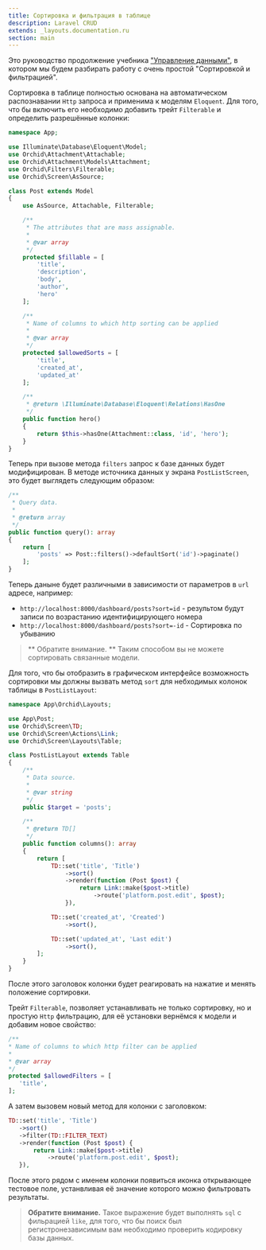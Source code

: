 ```yaml
---
title: Сортировка и фильтрация в таблице
description: Laravel CRUD
extends: _layouts.documentation.ru
section: main
---
```


Это руководство продолжение учебника ["Управление данными"](/ru/docs/quickstart-crud/), в котором мы будем разбирать работу с очень простой "Сортировкой и фильтрацией".

Сортировка в таблице полностью основана на автоматическом распознавании `Http` запроса и применима к моделям `Eloquent`. Для того, что бы включить его необходимо добавить трейт `Filterable` и определить разрешённые колонки:


```php
namespace App;

use Illuminate\Database\Eloquent\Model;
use Orchid\Attachment\Attachable;
use Orchid\Attachment\Models\Attachment;
use Orchid\Filters\Filterable;
use Orchid\Screen\AsSource;

class Post extends Model
{
    use AsSource, Attachable, Filterable;

    /**
     * The attributes that are mass assignable.
     *
     * @var array
     */
    protected $fillable = [
        'title',
        'description',
        'body',
        'author',
        'hero'
    ];

    /**
     * Name of columns to which http sorting can be applied
     *
     * @var array
     */
    protected $allowedSorts = [
        'title',
        'created_at',
        'updated_at'
    ];

    /**
     * @return \Illuminate\Database\Eloquent\Relations\HasOne
     */
    public function hero()
    {
        return $this->hasOne(Attachment::class, 'id', 'hero');
    }
}
```

Теперь при вызове метода `filters` запрос к базе данных будет модифицирован.
В методе источника данных у экрана `PostListScreen`, это  будет выглядеть следующим образом:

```php
/**
 * Query data.
 *
 * @return array
 */
public function query(): array
{
    return [
        'posts' => Post::filters()->defaultSort('id')->paginate()
    ];
}
```

Теперь даныне будет различными в зависимости от параметров в `url` адресе, например:

* `http://localhost:8000/dashboard/posts?sort=id` - результом будут записи по возрастанию идентифицирующего номера
* `http://localhost:8000/dashboard/posts?sort=-id` - Сортировка по убыванию

> ** Обратите внимание. ** Таким способом вы не можете сортировать связанные модели.


Для того, что бы отобразить в графическом интерфейсе возможность сортировки мы должны вызвать метод `sort` для небходимых колонок таблицы в `PostListLayout`:

```php
namespace App\Orchid\Layouts;

use App\Post;
use Orchid\Screen\TD;
use Orchid\Screen\Actions\Link;
use Orchid\Screen\Layouts\Table;

class PostListLayout extends Table
{
    /**
     * Data source.
     *
     * @var string
     */
    public $target = 'posts';

    /**
     * @return TD[]
     */
    public function columns(): array
    {
        return [
            TD::set('title', 'Title')
                ->sort()
                ->render(function (Post $post) {
                    return Link::make($post->title)
                        ->route('platform.post.edit', $post);
                }),

            TD::set('created_at', 'Created')
                ->sort(),

            TD::set('updated_at', 'Last edit')
                ->sort(),
        ];
    }
}
```


После этого заголовок колонки будет реагировать на нажатие и менять положение сортировки.


Трейт `Filterable`, позволяет устанавливать не только сортировку, но и простую `Http` фильтрацию, для её установки вернёмся к модели и добавим новое свойство:
 
 ```php
/**
 * Name of columns to which http filter can be applied
 *
 * @var array
 */
protected $allowedFilters = [
    'title',
];
 ```
 
 А затем вызовем новый метод для колонки с заголовком:
 
 ```php
 TD::set('title', 'Title')
    ->sort()
    ->filter(TD::FILTER_TEXT)
    ->render(function (Post $post) {
        return Link::make($post->title)
            ->route('platform.post.edit', $post);
    }),
 ```
 
 После этого рядом с именем колонки появиться иконка открывающее тестовое поле, устанвливая её значение которого можно фильтровать результаты.
 
 > **Обратите внимание.** Такое выражение будет выполнять `sql` с фильрацией `like`, для того, что бы поиск был регистронезависимым вам необходимо проверить кодировку базы данных.
